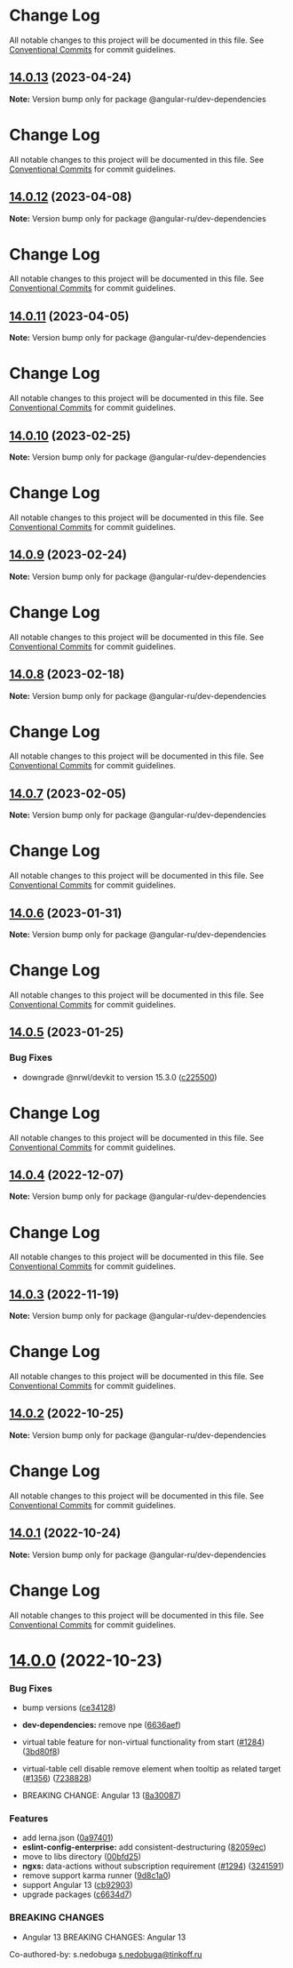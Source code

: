 # Change Log

All notable changes to this project will be documented in this file. See
[Conventional Commits](https://conventionalcommits.org) for commit guidelines.

## [14.0.13](https://github.com/Angular-RU/angular-ru-sdk/compare/@angular-ru/dev-dependencies@14.0.12...@angular-ru/dev-dependencies@14.0.13) (2023-04-24)

**Note:** Version bump only for package @angular-ru/dev-dependencies

# Change Log

All notable changes to this project will be documented in this file. See
[Conventional Commits](https://conventionalcommits.org) for commit guidelines.

## [14.0.12](https://github.com/Angular-RU/angular-ru-sdk/compare/@angular-ru/dev-dependencies@14.0.11...@angular-ru/dev-dependencies@14.0.12) (2023-04-08)

**Note:** Version bump only for package @angular-ru/dev-dependencies

# Change Log

All notable changes to this project will be documented in this file. See
[Conventional Commits](https://conventionalcommits.org) for commit guidelines.

## [14.0.11](https://github.com/Angular-RU/angular-ru-sdk/compare/@angular-ru/dev-dependencies@14.0.10...@angular-ru/dev-dependencies@14.0.11) (2023-04-05)

**Note:** Version bump only for package @angular-ru/dev-dependencies

# Change Log

All notable changes to this project will be documented in this file. See
[Conventional Commits](https://conventionalcommits.org) for commit guidelines.

## [14.0.10](https://github.com/Angular-RU/angular-ru-sdk/compare/@angular-ru/dev-dependencies@14.0.9...@angular-ru/dev-dependencies@14.0.10) (2023-02-25)

**Note:** Version bump only for package @angular-ru/dev-dependencies

# Change Log

All notable changes to this project will be documented in this file. See
[Conventional Commits](https://conventionalcommits.org) for commit guidelines.

## [14.0.9](https://github.com/Angular-RU/angular-ru-sdk/compare/@angular-ru/dev-dependencies@14.0.8...@angular-ru/dev-dependencies@14.0.9) (2023-02-24)

**Note:** Version bump only for package @angular-ru/dev-dependencies

# Change Log

All notable changes to this project will be documented in this file. See
[Conventional Commits](https://conventionalcommits.org) for commit guidelines.

## [14.0.8](https://github.com/Angular-RU/angular-ru-sdk/compare/@angular-ru/dev-dependencies@14.0.7...@angular-ru/dev-dependencies@14.0.8) (2023-02-18)

**Note:** Version bump only for package @angular-ru/dev-dependencies

# Change Log

All notable changes to this project will be documented in this file. See
[Conventional Commits](https://conventionalcommits.org) for commit guidelines.

## [14.0.7](https://github.com/Angular-RU/angular-ru-sdk/compare/@angular-ru/dev-dependencies@14.0.6...@angular-ru/dev-dependencies@14.0.7) (2023-02-05)

**Note:** Version bump only for package @angular-ru/dev-dependencies

# Change Log

All notable changes to this project will be documented in this file. See
[Conventional Commits](https://conventionalcommits.org) for commit guidelines.

## [14.0.6](https://github.com/Angular-RU/angular-ru-sdk/compare/@angular-ru/dev-dependencies@14.0.5...@angular-ru/dev-dependencies@14.0.6) (2023-01-31)

**Note:** Version bump only for package @angular-ru/dev-dependencies

# Change Log

All notable changes to this project will be documented in this file. See
[Conventional Commits](https://conventionalcommits.org) for commit guidelines.

## [14.0.5](https://github.com/Angular-RU/angular-ru-sdk/compare/@angular-ru/dev-dependencies@14.0.4...@angular-ru/dev-dependencies@14.0.5) (2023-01-25)

### Bug Fixes

-   downgrade @nrwl/devkit to version 15.3.0
    ([c225500](https://github.com/Angular-RU/angular-ru-sdk/commit/c2255000ad452889f7e3722b063458c1d66f8eb7))

# Change Log

All notable changes to this project will be documented in this file. See
[Conventional Commits](https://conventionalcommits.org) for commit guidelines.

## [14.0.4](https://github.com/Angular-RU/angular-ru-sdk/compare/@angular-ru/dev-dependencies@14.0.3...@angular-ru/dev-dependencies@14.0.4) (2022-12-07)

**Note:** Version bump only for package @angular-ru/dev-dependencies

# Change Log

All notable changes to this project will be documented in this file. See
[Conventional Commits](https://conventionalcommits.org) for commit guidelines.

## [14.0.3](https://github.com/Angular-RU/angular-ru-sdk/compare/@angular-ru/dev-dependencies@14.0.2...@angular-ru/dev-dependencies@14.0.3) (2022-11-19)

**Note:** Version bump only for package @angular-ru/dev-dependencies

# Change Log

All notable changes to this project will be documented in this file. See
[Conventional Commits](https://conventionalcommits.org) for commit guidelines.

## [14.0.2](https://github.com/Angular-RU/angular-ru-sdk/compare/@angular-ru/dev-dependencies@14.0.1...@angular-ru/dev-dependencies@14.0.2) (2022-10-25)

**Note:** Version bump only for package @angular-ru/dev-dependencies

# Change Log

All notable changes to this project will be documented in this file. See
[Conventional Commits](https://conventionalcommits.org) for commit guidelines.

## [14.0.1](https://github.com/Angular-RU/angular-ru-sdk/compare/@angular-ru/dev-dependencies@14.0.0...@angular-ru/dev-dependencies@14.0.1) (2022-10-24)

**Note:** Version bump only for package @angular-ru/dev-dependencies

# Change Log

All notable changes to this project will be documented in this file. See
[Conventional Commits](https://conventionalcommits.org) for commit guidelines.

# [14.0.0](https://github.com/Angular-RU/angular-ru-sdk/compare/@angular-ru/dev-dependencies@12.27.20...@angular-ru/dev-dependencies@14.0.0) (2022-10-23)

### Bug Fixes

-   bump versions
    ([ce34128](https://github.com/Angular-RU/angular-ru-sdk/commit/ce34128f57fb319486395d7a75a8672bc880b2af))
-   **dev-dependencies:** remove npe
    ([6636aef](https://github.com/Angular-RU/angular-ru-sdk/commit/6636aefb41d540b790a3fd8f02f3e02b7275943f))
-   virtual table feature for non-virtual functionality from start
    ([#1284](https://github.com/Angular-RU/angular-ru-sdk/issues/1284))
    ([3bd80f8](https://github.com/Angular-RU/angular-ru-sdk/commit/3bd80f87d8f3668f562687ff946b8fef331fca0c))
-   virtual-table cell disable remove element when tooltip as related target
    ([#1356](https://github.com/Angular-RU/angular-ru-sdk/issues/1356))
    ([7238828](https://github.com/Angular-RU/angular-ru-sdk/commit/72388282d421d60ded8c4dbd1629b1f259df2187))

-   BREAKING CHANGE: Angular 13
    ([8a30087](https://github.com/Angular-RU/angular-ru-sdk/commit/8a300878fb400dc613ca5f6d1c23a96f9c4b6714))

### Features

-   add lerna.json
    ([0a97401](https://github.com/Angular-RU/angular-ru-sdk/commit/0a97401acf285edb2522d57d893912725f980fa3))
-   **eslint-config-enterprise:** add consistent-destructuring
    ([82059ec](https://github.com/Angular-RU/angular-ru-sdk/commit/82059ec775e2cc87f84d245d04f3ebfc6feb69dd))
-   move to libs directory
    ([00bfd25](https://github.com/Angular-RU/angular-ru-sdk/commit/00bfd257dc6e17d3c228ae71a1d7e141eb30ab59))
-   **ngxs:** data-actions without subscription requirement
    ([#1294](https://github.com/Angular-RU/angular-ru-sdk/issues/1294))
    ([3241591](https://github.com/Angular-RU/angular-ru-sdk/commit/32415910fdcdc7d51e67bdb8783d6ebe6618a2ee))
-   remove support karma runner
    ([9d8c1a0](https://github.com/Angular-RU/angular-ru-sdk/commit/9d8c1a0a9931b1e87c9a3dbb72e994d80b19dd7a))
-   support Angular 13
    ([cb92903](https://github.com/Angular-RU/angular-ru-sdk/commit/cb92903279e612557bbd6df98e9c7d722a10ccdd))
-   upgrade packages
    ([c6634d7](https://github.com/Angular-RU/angular-ru-sdk/commit/c6634d7d324284f06a4e6cb539aea15d70f4731c))

### BREAKING CHANGES

-   Angular 13 BREAKING CHANGES: Angular 13

Co-authored-by: s.nedobuga <s.nedobuga@tinkoff.ru>
